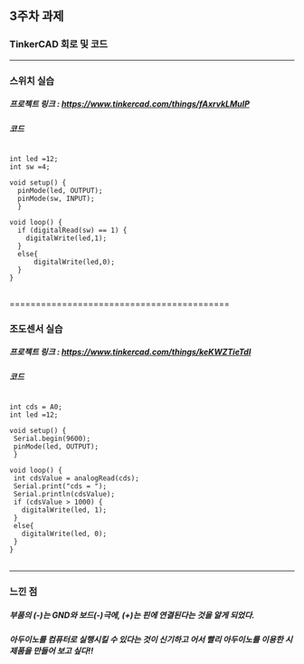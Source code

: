 ## 3주차 과제
### TinkerCAD 회로 및 코드
-------------------------------
### 스위치 실습
##### 프로젝트 링크 : https://www.tinkercad.com/things/fAxrvkLMuIP
##### 코드
<pre>
<code>
int led =12;
int sw =4;

void setup() { 
  pinMode(led, OUTPUT);
  pinMode(sw, INPUT); 
  }

void loop() {
  if (digitalRead(sw) == 1) { 
    digitalWrite(led,1);  
  }
  else{
      digitalWrite(led,0); 
  }
}
</code>
</pre>
==========================================
### 조도센서 실습 
##### 프로젝트 링크 : https://www.tinkercad.com/things/keKWZTieTdI
##### 코드
<pre>
<code>
int cds = A0;
int led =12;

void setup() { 
 Serial.begin(9600);
 pinMode(led, OUTPUT);
 }

void loop() {
 int cdsValue = analogRead(cds);
 Serial.print("cds = ");
 Serial.println(cdsValue);
 if (cdsValue > 1000) { 
   digitalWrite(led, 1); 
 }
 else{
   digitalWrite(led, 0);
 } 
}
</code>
</pre>
----------------------------------------------
### 느낀 점
##### 부품의 (-)는 GND와 보드(-)극에, (+)는 핀에 연결된다는 것을 알게 되었다. 
##### 아두이노를 컴퓨터로 실행시킬 수 있다는 것이 신기하고 어서 빨리 아두이노를 이용한 시제품을 만들어 보고 싶다!!
